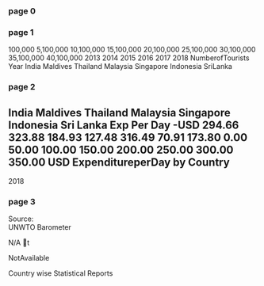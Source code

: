 ### page 0

### page 1
 
 
100,000
5,100,000
10,100,000
15,100,000
20,100,000
25,100,000
30,100,000
35,100,000
40,100,000
2013
2014
2015
2016
2017
2018
NumberofTourists
Year
India
Maldives
Thailand
Malaysia
Singapore
Indonesia
SriLanka

### page 2
 
 
 
 
 
India
Maldives
Thailand
Malaysia
Singapore
Indonesia
Sri Lanka
Exp Per Day -USD
294.66
323.88
184.93
127.48
316.49
70.91
173.80
0.00
50.00
100.00
150.00
200.00
250.00
300.00
350.00
USD
ExpenditureperDay by Country 
-
2018

### page 3
 
 
Source:  
UNWTO Barometer
                       
      
N/A 
t
 
NotAvailable
 
        
Country wise Statistical Reports 
 
 

